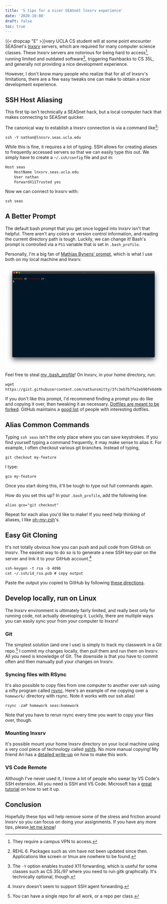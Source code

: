 ```yaml
---
title: '5 tips for a nicer SEASnet lnxsrv experience'
date: '2020-10-08'
draft: false
toc: true
---
```


{{< dropcap "E" >}}very UCLA CS student will at some point encounter SEASnet's [lnxsrv](https://www.seasnet.ucla.edu/lnxsrv/) servers, which are required for many computer science classes. These lnxsrv servers are notorious for being hard to access[^1], running limited and outdated software[^2], triggering flashbacks to CS 35L, and generally not providing a nice development experience.

However, I don't know many people who realize that for all of lnxsrv's limitations, there are a few easy tweaks one can make to obtain a nicer development experience.

## SSH Host Aliasing

This first tip isn't technically a SEASnet hack, but a local computer hack that makes connecting to SEASnet quicker.

The canonical way to establish a lnxsrv connection is via a command like[^3]:

```
ssh -Y nathan@lnxsrv.seas.ucla.edu
```

While this is fine, it requires a lot of typing. SSH allows for creating aliases to frequently accessed servers so that we can easily type this out. We simply have to create a `~/.ssh/config` file and put in:

```
Host seas
    HostName lnxsrv.seas.ucla.edu
    User nathan
    ForwardX11Trusted yes
```

Now we can connect to lnxsrv with:

```
ssh seas
```

## A Better Prompt

The default bash prompt that you get once logged into lnxsrv isn't that helpful. There aren't any colors or version control information, and reading the current directory path is tough. Luckily, we can change it! Bash's prompt is controlled via a `PS1` variable that is set in `.bash_profile`.

Personally, I'm a big fan of [Mathias Bynens' prompt](https://github.com/mathiasbynens/dotfiles), which is what I use both on my local machine and lnxsrv.

![My lnxsrv prompt.](./prompt.png)

Feel free to steal [my .bash_profile](https://gist.github.com/nathunsmitty/3fc3eb7b7fe2eb90fe6d49dbf67e5bcd)! On lnxsrv, in your home directory, run:

```
wget https://gist.githubusercontent.com/nathunsmitty/3fc3eb7b7fe2eb90fe6d49dbf67e5bcd/raw/904b78e0e38881e269d42d75401822ad38d0031e/.bash_profile
```

If you don't like this prompt, I'd recommend finding a prompt you do like and copying it over, then tweaking it as necessary. [Dotfiles are meant to be forked](https://zachholman.com/2010/08/dotfiles-are-meant-to-be-forked/). GitHub maintains a [good list](http://dotfiles.github.io/inspiration/) of people with interesting dotfiles.

## Alias Common Commands

Typing `ssh seas` isn't the only place where you can save keystrokes. If you find yourself typing a command frequently, it may make sense to alias it. For example, I often checkout various git branches. Instead of typing,

```
git checkout my-feature
```

I type:

```
gco my-feature
```

Once you start doing this, it'll be tough to type out full commands again.

How do you set this up? In your `.bash_profile`, add the following line:

```
alias gco="git checkout"
```

Repeat for each alias you'd like to make! If you need help thinking of aliases, I like [oh-my-zsh](https://github.com/ohmyzsh/ohmyzsh/wiki/Cheatsheet)'s.

## Easy Git Cloning

It's not totally obvious how you can push and pull code from GitHub on lnxsrv. The easiest way to do so is to generate a new SSH key-pair on the server and link it to your GitHub account.[^4]

```
ssh-keygen -t rsa -b 4096
cat ~/.ssh/id_rsa.pub # copy output
```

Paste the output you copied to GitHub by following [these directions](https://docs.github.com/en/free-pro-team@latest/github/authenticating-to-github/adding-a-new-ssh-key-to-your-github-account).

## Develop locally, run on Linux

The lnxsrv environment is ultimately fairly limited, and really best only for running code, not actually developing it. Luckily, there are multiple ways you can easily sync your from your computer to lnxsrv!

### Git

The simplest solution (and one I use) is simply to track my classwork in a Git repo.[^5] I commit my changes locally, then pull them and run them on lnxsrv. All you need is knowledge of Git. The downside is that you have to commit often and then manually pull your changes on lnxsrv.

### Syncing files with RSync

It's also possible to copy files from one computer to another over ssh using a nifty program called [rsync](https://rsync.samba.org/). Here's an example of me copying over a `homework/` directory with rsync. Note it works with our ssh alias!

```
rsync -zaP homework seas:homework
```

Note that you have to rerun rsync every time you want to copy your files over, though.

### Mounting lnxsrv

It's possible mount your home lnxsrv directory on your local machine using a very cool piece of technology called [sshfs](https://en.wikipedia.org/wiki/SSHFS). No more manual copying! My friend Ari has a [detailed write-up](https://medium.com/@arisweedler/connecting-to-uclas-seasnet-servers-using-sshfs-14ee3285287a) on how to make this work.

### VS Code Remote

Although I've never used it, I know a lot of people who swear by VS Code's SSH extension. All you need is SSH and VS Code. Microsoft has a [great tutorial](https://code.visualstudio.com/docs/remote/ssh) on how to set it up.

## Conclusion

Hopefully these tips will help remove some of the stress and friction around lnxsrv so you can focus on doing your assignments. If you have any more tips, please[ let me know](mailto:nathan.smith@ucla.edu)!

[^1]: They require a campus VPN to access.
[^2]: REHL 6. Packages such as vim have not been updated since then. Applications like screen or tmux are nowhere to be found.
[^3]: The `-Y` option enables trusted X11 forwarding, which is useful for some classes such as CS 35L/97 where you need to run gitk graphically. It's technically optional, though.
[^4]: lnxsrv doesn't seem to support SSH agent forwarding.
[^5]: You can have a single repo for all work, or a repo per class.
